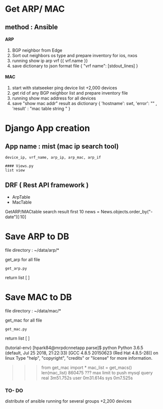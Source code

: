 # Get ARP/ MAC 
## method : Ansible 
#### ARP 
 1. BGP neighbor from Edge 
 2. Sort out neighbors os type and prepare inventory for ios, nxos 
 3. running show ip arp vrf {{ vrf.name }} 
 4. save  dictionary to json format file  { "vrf name": [stdout_lines] } 
#### MAC 
 1. start with statseeker ping device list +2,000 devices 
 2. get rid of any BGP neighbor list and prepare inventory file 
 3. running show mac address for all devices 
 4. save "show mac addr" result as dictionary { 'hostname': swt, 'error': "" , 'result' : "mac table string "  } 


# Django App creation 
## App name : mist (mac ip search tool) 
```
device_ip, vrf_name, arp_ip, arp_mac, arp_if 

#### Views.py
list view 

```
## DRF ( Rest API framework ) 
* ArpTable
* MacTable

GetARP/MACtable search result first 10 
news = News.objects.order_by("-date")[:10] 


# Save ARP to DB
 file directory : ~/data/arp/* 
 
 get_arp for all file 
 ```
 get_arp.py 
 
 ```
 return list [ ]  
 
 

# Save MAC to DB 

 file directory : ~/data/mac/* 
 
 get_mac for all file 
 ```
 get_mac.py 
 
 ```
 return list [ ]  


(tutorial-env) [hpark84@mrpdcnnetapp parse]$ python
Python 3.6.5 (default, Jul 25 2018, 21:22:33) 
[GCC 4.8.5 20150623 (Red Hat 4.8.5-28)] on linux
Type "help", "copyright", "credits" or "license" for more information.
>>> from get_mac import *
>>> mac_list = get_macs()
>>> len(mac_list)
860475
??? max limit to push mysql query 
real	3m51.752s
user	0m31.614s
sys	0m7.525s


### TO- DO 
 distribute of ansible running for several groups  +2,200 devices 
 


